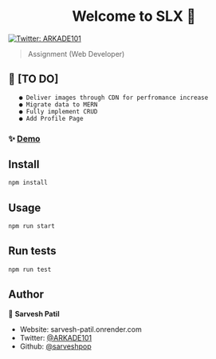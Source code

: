 <h1 align="center">Welcome to SLX 👋</h1>
<p>
  <a href="https://twitter.com/ARKADE101" target="_blank">
    <img alt="Twitter: ARKADE101" src="https://img.shields.io/twitter/follow/ARKADE101.svg?style=social" />
  </a>
</p>

> Assignment (Web Developer)

## 📝 [TO DO] 
       ● Deliver images through CDN for perfromance increase
       ● Migrate data to MERN
       ● Fully implement CRUD
       ● Add Profile Page


### ✨ [Demo](slx.netlify.app)

## Install

```sh
npm install
```

## Usage

```sh
npm run start
```

## Run tests

```sh
npm run test
```

## Author

👤 **Sarvesh Patil**

* Website: sarvesh-patil.onrender.com
* Twitter: [@ARKADE101](https://twitter.com/ARKADE101)
* Github: [@sarveshpop](https://github.com/sarveshpop)
